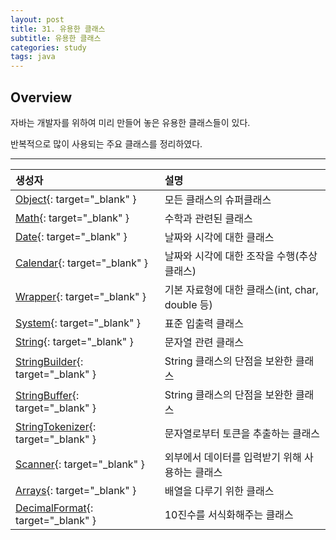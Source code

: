 ```yaml
---
layout: post
title: 31. 유용한 클래스
subtitle: 유용한 클래스
categories: study
tags: java
---
```


## Overview

자바는 개발자를 위하여 미리 만들어 놓은 유용한 클래스들이 있다.

반복적으로 많이 사용되는 주요 클래스를 정리하였다.

***

| 생성자 | 설명 |
| :---------- | :---------- |
| [Object](https://docs.oracle.com/javase/8/docs/api/java/lang/Object.html){: target="_blank" } | 모든 클래스의 슈퍼클래스 |
| [Math](https://docs.oracle.com/javase/8/docs/api/java/lang/Math.html){: target="_blank" } | 수학과 관련된 클래스 |
| [Date](https://docs.oracle.com/javase/8/docs/api/java/sql/Date.html){: target="_blank" } | 날짜와 시각에 대한 클래스 |
| [Calendar](https://docs.oracle.com/javase/8/docs/api/java/util/Calendar.html){: target="_blank" } | 날짜와 시각에 대한 조작을 수행(추상 클래스) |
| [Wrapper](https://docs.oracle.com/javase/8/docs/api/java/sql/Wrapper.html){: target="_blank" } | 기본 자료형에 대한 클래스(int, char, double 등) |
| [System](https://docs.oracle.com/javase/8/docs/api/java/lang/System.html){: target="_blank" } | 표준 입출력 클래스 |
| [String](https://docs.oracle.com/javase/8/docs/api/java/lang/String.html){: target="_blank" } | 문자열 관련 클래스 |
| [StringBuilder](https://docs.oracle.com/javase/8/docs/api/java/lang/StringBuilder.html){: target="_blank" } | String 클래스의 단점을 보완한 클래스 |
| [StringBuffer](https://docs.oracle.com/javase/8/docs/api/java/lang/StringBuffer.html){: target="_blank" } | String 클래스의 단점을 보완한 클래스 |
| [StringTokenizer](https://docs.oracle.com/javase/8/docs/api/java/util/StringTokenizer.html){: target="_blank" } | 문자열로부터 토큰을 추출하는 클래스 |
| [Scanner](https://docs.oracle.com/javase/8/docs/api/java/util/Scanner.html){: target="_blank" } | 외부에서 데이터를 입력받기 위해 사용하는 클래스 |
| [Arrays](https://docs.oracle.com/javase/8/docs/api/java/util/Arrays.html){: target="_blank" } | 배열을 다루기 위한 클래스 |
| [DecimalFormat](https://docs.oracle.com/javase/8/docs/api/java/text/DecimalFormat.html){: target="_blank" } | 10진수를 서식화해주는 클래스 |
